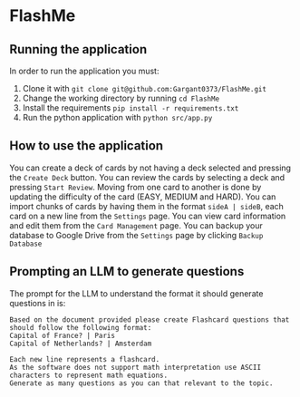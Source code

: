# FlashMe

## Running the application
In order to run the application you must:
1. Clone it with `git clone git@github.com:Gargant0373/FlashMe.git`
2. Change the working directory by running `cd FlashMe`
3. Install the requirements `pip install -r requirements.txt`
3. Run the python application with `python src/app.py`

## How to use the application
You can create a deck of cards by not having a deck selected and pressing the `Create Deck` button.
You can review the cards by selecting a deck and pressing `Start Review`. Moving from one card to another is done by updating the difficulty of the card (EASY, MEDIUM and HARD).
You can import chunks of cards by having them in the format `sideA | sideB`, each card on a new line from the `Settings` page.
You can view card information and edit them from the `Card Management` page.
You can backup your database to Google Drive from the `Settings` page by clicking `Backup Database`

## Prompting an LLM to generate questions
The prompt for the LLM to understand the format it should generate questions in is:

```
Based on the document provided please create Flashcard questions that should follow the following format:
Capital of France? | Paris
Capital of Netherlands? | Amsterdam

Each new line represents a flashcard.
As the software does not support math interpretation use ASCII characters to represent math equations.
Generate as many questions as you can that relevant to the topic.
```
